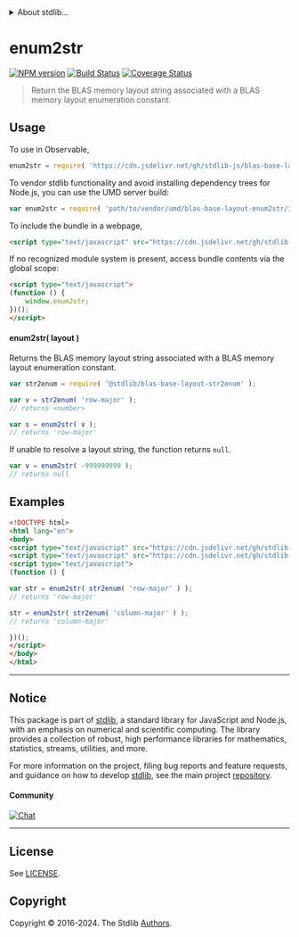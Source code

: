 <!--

@license Apache-2.0

Copyright (c) 2024 The Stdlib Authors.

Licensed under the Apache License, Version 2.0 (the "License");
you may not use this file except in compliance with the License.
You may obtain a copy of the License at

   http://www.apache.org/licenses/LICENSE-2.0

Unless required by applicable law or agreed to in writing, software
distributed under the License is distributed on an "AS IS" BASIS,
WITHOUT WARRANTIES OR CONDITIONS OF ANY KIND, either express or implied.
See the License for the specific language governing permissions and
limitations under the License.

-->


<details>
  <summary>
    About stdlib...
  </summary>
  <p>We believe in a future in which the web is a preferred environment for numerical computation. To help realize this future, we've built stdlib. stdlib is a standard library, with an emphasis on numerical and scientific computation, written in JavaScript (and C) for execution in browsers and in Node.js.</p>
  <p>The library is fully decomposable, being architected in such a way that you can swap out and mix and match APIs and functionality to cater to your exact preferences and use cases.</p>
  <p>When you use stdlib, you can be absolutely certain that you are using the most thorough, rigorous, well-written, studied, documented, tested, measured, and high-quality code out there.</p>
  <p>To join us in bringing numerical computing to the web, get started by checking us out on <a href="https://github.com/stdlib-js/stdlib">GitHub</a>, and please consider <a href="https://opencollective.com/stdlib">financially supporting stdlib</a>. We greatly appreciate your continued support!</p>
</details>

# enum2str

[![NPM version][npm-image]][npm-url] [![Build Status][test-image]][test-url] [![Coverage Status][coverage-image]][coverage-url] <!-- [![dependencies][dependencies-image]][dependencies-url] -->

> Return the BLAS memory layout string associated with a BLAS memory layout enumeration constant.

<!-- Section to include introductory text. Make sure to keep an empty line after the intro `section` element and another before the `/section` close. -->

<section class="intro">

</section>

<!-- /.intro -->

<!-- Package usage documentation. -->



<section class="usage">

## Usage

To use in Observable,

```javascript
enum2str = require( 'https://cdn.jsdelivr.net/gh/stdlib-js/blas-base-layout-enum2str@v0.0.2-umd/browser.js' )
```

To vendor stdlib functionality and avoid installing dependency trees for Node.js, you can use the UMD server build:

```javascript
var enum2str = require( 'path/to/vendor/umd/blas-base-layout-enum2str/index.js' )
```

To include the bundle in a webpage,

```html
<script type="text/javascript" src="https://cdn.jsdelivr.net/gh/stdlib-js/blas-base-layout-enum2str@v0.0.2-umd/browser.js"></script>
```

If no recognized module system is present, access bundle contents via the global scope:

```html
<script type="text/javascript">
(function () {
    window.enum2str;
})();
</script>
```

#### enum2str( layout )

Returns the BLAS memory layout string associated with a BLAS memory layout enumeration constant.

```javascript
var str2enum = require( '@stdlib/blas-base-layout-str2enum' );

var v = str2enum( 'row-major' );
// returns <number>

var s = enum2str( v );
// returns 'row-major'
```

If unable to resolve a layout string, the function returns `null`.

```javascript
var v = enum2str( -999999999 );
// returns null
```

</section>

<!-- /.usage -->

<!-- Package usage notes. Make sure to keep an empty line after the `section` element and another before the `/section` close. -->

<section class="notes">

</section>

<!-- /.notes -->

<!-- Package usage examples. -->

<section class="examples">

## Examples

<!-- eslint no-undef: "error" -->

```html
<!DOCTYPE html>
<html lang="en">
<body>
<script type="text/javascript" src="https://cdn.jsdelivr.net/gh/stdlib-js/blas-base-layout-str2enum@umd/browser.js"></script>
<script type="text/javascript" src="https://cdn.jsdelivr.net/gh/stdlib-js/blas-base-layout-enum2str@v0.0.2-umd/browser.js"></script>
<script type="text/javascript">
(function () {

var str = enum2str( str2enum( 'row-major' ) );
// returns 'row-major'

str = enum2str( str2enum( 'column-major' ) );
// returns 'column-major'

})();
</script>
</body>
</html>
```

</section>

<!-- /.examples -->

<!-- Section to include cited references. If references are included, add a horizontal rule *before* the section. Make sure to keep an empty line after the `section` element and another before the `/section` close. -->

<section class="references">

</section>

<!-- /.references -->

<!-- Section for related `stdlib` packages. Do not manually edit this section, as it is automatically populated. -->

<section class="related">

</section>

<!-- /.related -->

<!-- Section for all links. Make sure to keep an empty line after the `section` element and another before the `/section` close. -->


<section class="main-repo" >

* * *

## Notice

This package is part of [stdlib][stdlib], a standard library for JavaScript and Node.js, with an emphasis on numerical and scientific computing. The library provides a collection of robust, high performance libraries for mathematics, statistics, streams, utilities, and more.

For more information on the project, filing bug reports and feature requests, and guidance on how to develop [stdlib][stdlib], see the main project [repository][stdlib].

#### Community

[![Chat][chat-image]][chat-url]

---

## License

See [LICENSE][stdlib-license].


## Copyright

Copyright &copy; 2016-2024. The Stdlib [Authors][stdlib-authors].

</section>

<!-- /.stdlib -->

<!-- Section for all links. Make sure to keep an empty line after the `section` element and another before the `/section` close. -->

<section class="links">

[npm-image]: http://img.shields.io/npm/v/@stdlib/blas-base-layout-enum2str.svg
[npm-url]: https://npmjs.org/package/@stdlib/blas-base-layout-enum2str

[test-image]: https://github.com/stdlib-js/blas-base-layout-enum2str/actions/workflows/test.yml/badge.svg?branch=v0.0.2
[test-url]: https://github.com/stdlib-js/blas-base-layout-enum2str/actions/workflows/test.yml?query=branch:v0.0.2

[coverage-image]: https://img.shields.io/codecov/c/github/stdlib-js/blas-base-layout-enum2str/main.svg
[coverage-url]: https://codecov.io/github/stdlib-js/blas-base-layout-enum2str?branch=main

<!--

[dependencies-image]: https://img.shields.io/david/stdlib-js/blas-base-layout-enum2str.svg
[dependencies-url]: https://david-dm.org/stdlib-js/blas-base-layout-enum2str/main

-->

[chat-image]: https://img.shields.io/gitter/room/stdlib-js/stdlib.svg
[chat-url]: https://app.gitter.im/#/room/#stdlib-js_stdlib:gitter.im

[stdlib]: https://github.com/stdlib-js/stdlib

[stdlib-authors]: https://github.com/stdlib-js/stdlib/graphs/contributors

[umd]: https://github.com/umdjs/umd
[es-module]: https://developer.mozilla.org/en-US/docs/Web/JavaScript/Guide/Modules

[deno-url]: https://github.com/stdlib-js/blas-base-layout-enum2str/tree/deno
[deno-readme]: https://github.com/stdlib-js/blas-base-layout-enum2str/blob/deno/README.md
[umd-url]: https://github.com/stdlib-js/blas-base-layout-enum2str/tree/umd
[umd-readme]: https://github.com/stdlib-js/blas-base-layout-enum2str/blob/umd/README.md
[esm-url]: https://github.com/stdlib-js/blas-base-layout-enum2str/tree/esm
[esm-readme]: https://github.com/stdlib-js/blas-base-layout-enum2str/blob/esm/README.md
[branches-url]: https://github.com/stdlib-js/blas-base-layout-enum2str/blob/main/branches.md

[stdlib-license]: https://raw.githubusercontent.com/stdlib-js/blas-base-layout-enum2str/main/LICENSE

</section>

<!-- /.links -->
